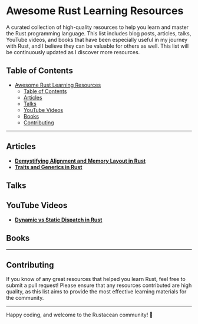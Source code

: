 
# Awesome Rust Learning Resources

A curated collection of high-quality resources to help you learn and master the Rust programming language. This list includes blog posts, articles, talks, YouTube videos, and books that have been especially useful in my journey with Rust, and I believe they can be valuable for others as well. This list will be continuously updated as I discover more resources.

## Table of Contents
- [Awesome Rust Learning Resources](#awesome-rust-learning-resources)
  - [Table of Contents](#table-of-contents)
  - [Articles](#articles)
  - [Talks](#talks)
  - [YouTube Videos](#youtube-videos)
  - [Books](#books)
  - [Contributing](#contributing)

---

## Articles
- **[Demystifying Alignment and Memory Layout in Rust](https://garden.christophertee.dev/blogs/Memory-Alignment-and-Layout/Part-1)**
- **[Traits and Generics in Rust](https://blog.hofungkoeng.com/post/buildingblock/rust/10_traits_generics/)**

## Talks

## YouTube Videos
- **[Dynamic vs Static Dispatch in Rust](https://www.youtube.com/watch?v=tM2r9HD4ivQ)**

## Books

---

## Contributing
If you know of any great resources that helped you learn Rust, feel free to submit a pull request! Please ensure that any resources contributed are high quality, as this list aims to provide the most effective learning materials for the community.

---

Happy coding, and welcome to the Rustacean community! 🦀
